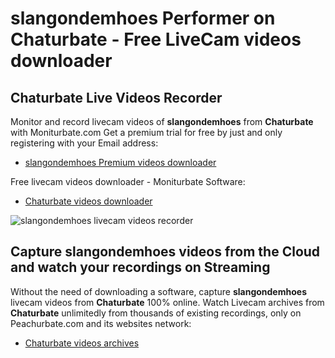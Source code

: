 # slangondemhoes Performer on Chaturbate - Free LiveCam videos downloader

## Chaturbate Live Videos Recorder

Monitor and record livecam videos of **slangondemhoes** from **Chaturbate** with Moniturbate.com
Get a premium trial for free by just and only registering with your Email address:
* [slangondemhoes Premium videos downloader](https://moniturbate.com/request-demo-licence-key.html)

Free livecam videos downloader - Moniturbate Software:
* [Chaturbate videos downloader](https://moniturbate.com/moniturbate-download-software.html)

![slangondemhoes livecam videos recorder](https://peachurnet.com/templates/moniturbate-software.png)


## Capture slangondemhoes videos from the Cloud and watch your recordings on Streaming

Without the need of downloading a software, capture **slangondemhoes** livecam videos from **Chaturbate** 100% online.
Watch Livecam archives from **Chaturbate** unlimitedly from thousands of existing recordings, only on Peachurbate.com and its websites network:
* [Chaturbate videos archives](https://peachurnet.com/)